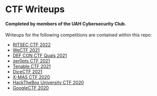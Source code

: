 CTF Writeups
============

#### Completed by members of the UAH Cybersecurity Club.

Writeups for the following competitions are contained within this repo:
  
  * [RITSEC CTF 2022](./ritsec2022)
  * [WeCTF 2021](./wectf2021)
  * [DEF CON CTF Quals 2021](./defconctfquals2021)
  * [zer0pts CTF 2021](./zer0ptsctf2021)
  * [Tenable CTF 2021](./tenablectf2021)
  * [DiceCTF 2021](./dicectf2021)
  * [X-MAS CTF 2020](./xmas2020)
  * [HackTheBox University CTF 2020](./hackthebox-uni-2020)
  * [GoogleCTF 2020](./googlectf2020)